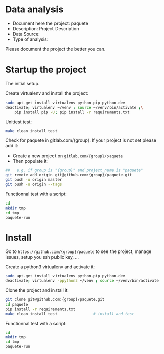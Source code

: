 # Data analysis
- Document here the project: paquete
- Description: Project Description
- Data Source:
- Type of analysis:

Please document the project the better you can.

# Startup the project

The initial setup.

Create virtualenv and install the project:
```bash
sudo apt-get install virtualenv python-pip python-dev
deactivate; virtualenv ~/venv ; source ~/venv/bin/activate ;\
    pip install pip -U; pip install -r requirements.txt
```

Unittest test:
```bash
make clean install test
```

Check for paquete in gitlab.com/{group}.
If your project is not set please add it:

- Create a new project on `gitlab.com/{group}/paquete`
- Then populate it:

```bash
##   e.g. if group is "{group}" and project_name is "paquete"
git remote add origin git@github.com:{group}/paquete.git
git push -u origin master
git push -u origin --tags
```

Functionnal test with a script:

```bash
cd
mkdir tmp
cd tmp
paquete-run
```

# Install

Go to `https://github.com/{group}/paquete` to see the project, manage issues,
setup you ssh public key, ...

Create a python3 virtualenv and activate it:

```bash
sudo apt-get install virtualenv python-pip python-dev
deactivate; virtualenv -ppython3 ~/venv ; source ~/venv/bin/activate
```

Clone the project and install it:

```bash
git clone git@github.com:{group}/paquete.git
cd paquete
pip install -r requirements.txt
make clean install test                # install and test
```
Functionnal test with a script:

```bash
cd
mkdir tmp
cd tmp
paquete-run
```
